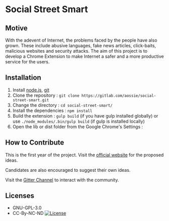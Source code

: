 # Social Street Smart

## Motive
With the adevent of Internet, the problems faced by the people have also grown. These include abusive languages, fake news articles, click-baits, malicious websites and security attacks.
The aim of this project is to develop a Chrome Extension to make Internet a safer and a more productive service for the users. 

## Installation

 1. Install [node.js](https://nodejs.org), [git](https://git-scm.com)
 2. Clone the repository : 
 `git clone https://gitlab.com/aossie/social-street-smart.git`
 3. Change the directory : 
`cd social-street-smart/`
 3. Install the dependencies : 
`npm install`
 5. Build the extension : 
`gulp build` (if you have gulp installed globally) or use `./node_modules/.bin/gulp build` (if gulp is installed locally)
 6. Open the lib or dist folder from the Google Chrome's Settings :

## How to Contribute 
This is the first year of the project. Visit the [official website](http://aossie.gitlab.io) for the proposed ideas.

Candidates are also encouraged to suggest their own ideas.

Visit the [Gitter Channel](https://gitter.im/AOSSIE/SocialStreetSmart) to interact with the community.

## Licenses

* GNU-GPL-3.0
* CC-By-NC-ND [![License](https://i.creativecommons.org/l/by-nc-nd/4.0/88x31.png)](http://creativecommons.org/licenses/by-nc-nd/4.0/)
